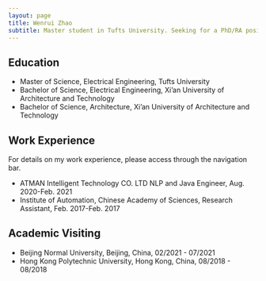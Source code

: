 ```yaml
---
layout: page
title: Wenrui Zhao
subtitle: Master student in Tufts University. Seeking for a PhD/RA position.
---
```


## Education

- Master of Science, Electrical Engineering, Tufts University
- Bachelor of Science, Electrical Engineering, Xi’an University of Architecture and Technology
- Bachelor of Science, Architecture, Xi’an University of Architecture and Technology

## Work Experience

For details on my work experience, please access through the navigation bar.

- ATMAN Intelligent Technology CO. LTD
  NLP and Java Engineer, Aug. 2020-Feb. 2021
- Institute of Automation, Chinese Academy of Sciences, Research Assistant, Feb. 2017-Feb. 2017

## Academic Visiting

- Beijing Normal University, Beijing, China, 02/2021 - 07/2021
- Hong Kong Polytechnic University, Hong Kong, China, 08/2018 - 08/2018






